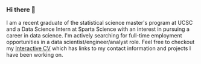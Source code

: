 ### Hi there 👋

I am a recent graduate of the statistical science master's program at UCSC and a Data Science Intern at Sparta Science with an interest in pursuing a career in data science. I'm actively searching for full-time employment opportunities in a data scientist/engineer/analyst role. Feel free to checkout my 
[Interactive CV](https://public.tableau.com/profile/clayton.yasuji.olsen#!/vizhome/Interactive_Resume_16182619896980/Dashboard1?publish=yes) which has links to my contact information and projects I have been working on.

    


<!--
**ClaytonOlsen/ClaytonOlsen** is a ✨ _special_ ✨ repository because its `README.md` (this file) appears on your GitHub profile.




-->
